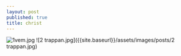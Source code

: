 ```yaml
---
layout: post
published: true
title: christ
---
```

![1vem.jpg]({{site.baseurl}}/assets/images/posts/1vem.jpg)
![2 trappan.jpg]({{site.baseurl}}/assets/images/posts/2 trappan.jpg)
